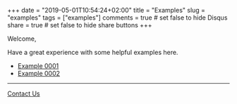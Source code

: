 +++
date = "2019-05-01T10:54:24+02:00"
title = "Examples"
slug = "examples"
tags = ["examples"]
comments = true # set false to hide Disqus
share = true    # set false to hide share buttons
+++

Welcome, 

Have a great experience with some helpful examples here.

- [Example 0001](example-0001/)
- [Example 0002](example-0002/)

---

[Contact Us](/)
